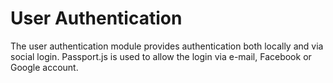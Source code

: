 # User Authentication

The user authentication module provides authentication both locally and via social login. Passport.js is used to allow the login via e-mail, Facebook or Google account.
